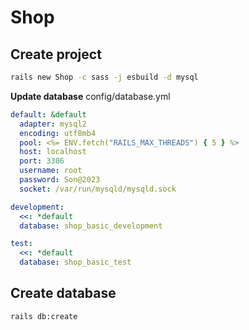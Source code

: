 # Shop

## Create project
```bash
rails new Shop -c sass -j esbuild -d mysql
```

**Update database**
config/database.yml
```yml
default: &default
  adapter: mysql2
  encoding: utf8mb4
  pool: <%= ENV.fetch("RAILS_MAX_THREADS") { 5 } %>
  host: localhost
  port: 3306
  username: root
  password: Son@2023
  socket: /var/run/mysqld/mysqld.sock

development:
  <<: *default
  database: shop_basic_development

test:
  <<: *default
  database: shop_basic_test

```

## Create database
```bash
rails db:create
```